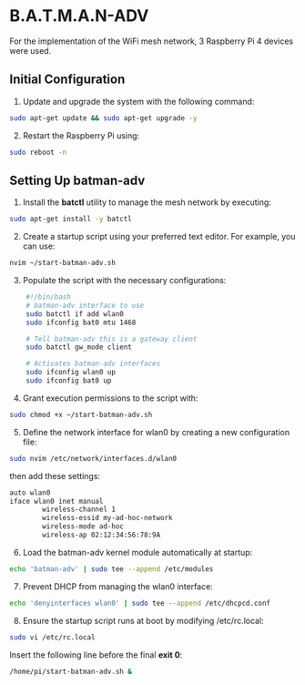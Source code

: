# B.A.T.M.A.N-ADV 
For the implementation of the WiFi mesh network, 3 Raspberry Pi 4 devices were used.

## Initial Configuration  
1. Update and upgrade the system with the following command:
```bash
sudo apt-get update && sudo apt-get upgrade -y
```

2. Restart the Raspberry Pi using:
```bash
sudo reboot -n 
```

## Setting Up batman-adv
1. Install the <b>batctl</b> utility to manage the mesh network by executing:
```bash
sudo apt-get install -y batctl
```

2. Create a startup script using your preferred text editor. For example, you can use:
```bash
nvim ~/start-batman-adv.sh
```

3. Populate the script with the necessary configurations:  
```bash
    #!/bin/bash
    # batman-adv interface to use
    sudo batctl if add wlan0
    sudo ifconfig bat0 mtu 1468

    # Tell batman-adv this is a gateway client
    sudo batctl gw_mode client

    # Activates batman-adv interfaces
    sudo ifconfig wlan0 up
    sudo ifconfig bat0 up
```
4. Grant execution permissions to the script with:
```bash
sudo chmod +x ~/start-batman-adv.sh
```

5. Define the network interface for wlan0 by creating a new configuration file:
```bash
sudo nvim /etc/network/interfaces.d/wlan0
```
then add these settings:
```bash
auto wlan0
iface wlan0 inet manual
        wireless-channel 1
        wireless-essid my-ad-hoc-network
        wireless-mode ad-hoc
        wireless-ap 02:12:34:56:78:9A
```

6. Load the batman-adv kernel module automatically at startup:
```bash
echo 'batman-adv' | sudo tee --append /etc/modules
```

7. Prevent DHCP from managing the wlan0 interface:
```bash
echo 'denyinterfaces wlan0' | sudo tee --append /etc/dhcpcd.conf
```

8. Ensure the startup script runs at boot by modifying /etc/rc.local:
```bash
sudo vi /etc/rc.local
```
Insert the following line before the final <b>exit 0</b>:
```bash
/home/pi/start-batman-adv.sh &

```
##
